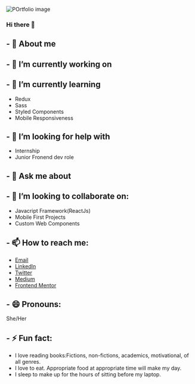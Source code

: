 ![POrtfolio image](https://user-images.githubusercontent.com/89060358/171656049-89853538-c156-4a64-836e-b92856a5f9b7.jpg)

### Hi there 👋

## - :raising_hand: About me

## - 🔭 I’m currently working on

## - 🌱 I’m currently learning
- Redux
- Sass
- Styled Components
- Mobile Responsiveness

## - 🤔 I’m looking for help with
- Internship
- Junior Fronend dev role

## - 💬 Ask me about

## - 👯 I’m looking to collaborate on:

- Javacript Framework(ReactJs)
- Mobile First Projects
- Custom Web Components

## - 📫 How to reach me:
- [Email](oluwatosinhephzibah@gmail.com)
- [LinkedIn](https://www.linkedin.com/in/oluwatosin-daramola-b2031b198/)
- [Twitter](https://www.twitter.com/undaunted_pen)
- [Medium](https://medium.com/@oadaramola)
- [Frontend Mentor](https://www.frontendmentor.io/profile/Heph-zibah)

## - 😄 Pronouns:
She/Her

## - ⚡ Fun fact: 
- I love reading books:Fictions, non-fictions, academics, motivational, of all genres.
- I love to eat. Appropriate food at appropriate time will make my day.
- I sleep to make up for the hours of sitting before my laptop.

